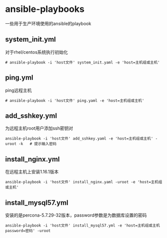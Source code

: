 # ansible-playbooks
一些用于生产环境使用的ansible的playbook

## system_init.yml
对于rhel/centos系统执行初始化
```
# ansible-playbook -i 'host文件' system_init.yaml -e 'host=主机组或主机'
```
## ping.yml
ping远程主机
```
# ansible-playbook -i 'host文件' ping.yaml -e 'host=主机组或主机'
```
## add_sshkey.yml
为远程主机root用户添加ssh密钥对
```
ansible-playbook -i 'host文件' add_sshkey.yaml -e 'host=主机组或主机' -uroot -k   # 提示输入密码
```
## install_nginx.yml
在远程主机上安装1.16.1版本
```
ansible-playbook -i 'host文件' install_nginx.yaml -uroot -e 'host=主机组或主机'
```
## install_mysql57.yml
安装的是percona-5.7.29-32版本，password参数是为数据库设置的密码
```
ansible-playbook -i 'host文件' install_mysql57.yml -e 'host=主机组或主机 password=密码' -uroot
```
